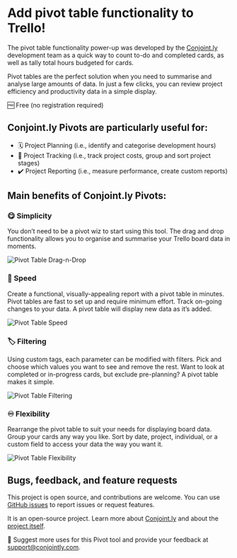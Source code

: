 # Add pivot table functionality to Trello!

The pivot table functionality power-up was developed by the [Conjoint.ly](https://conjointly.com/?utm_campaign=trello-pivot-table&utm_medium=social&utm_source=trello-description) development team as a quick way to count to-do and completed cards, as well as tally total hours budgeted for cards.

Pivot tables are the perfect solution when you need to summarise and analyse large amounts of data. In just a few clicks, you can review project efficiency and productivity data in a simple display.

🆓 Free (no registration required)

## Conjoint.ly Pivots are particularly useful for:

* 🗓️ Project Planning (i.e., identify and categorise development hours)
* 👀 Project Tracking (i.e., track project costs, group and sort project stages)
* ✔️ Project Reporting (i.e., measure performance, create custom reports)

## Main benefits of Conjoint.ly Pivots:

### 😋 Simplicity

You don’t need to be a pivot wiz to start using this tool. The drag and drop functionality allows you to organise and summarise your Trello board data in moments.

![Pivot Table Drag-n-Drop](https://conjoint-ly.github.io/trello-pivot/pivot-table-drag-n-drop.gif)

### 💨 Speed
Create a functional, visually-appealing report with a pivot table in minutes. Pivot tables are fast to set up and require minimum effort. Track on-going changes to your data. A pivot table will display new data as it’s added.

![Pivot Table Speed](https://conjoint-ly.github.io/trello-pivot/pivot-table-speed.gif)

### 🏷️ Filtering
Using custom tags, each parameter can be modified with filters. Pick and choose which values you want to see and remove the rest. Want to look at completed or in-progress cards, but exclude pre-planning? A pivot table makes it simple.

![Pivot Table Filtering](https://conjoint-ly.github.io/trello-pivot/pivot-table-filters.gif)

### ♾️ Flexibility
Rearrange the pivot table to suit your needs for displaying board data. Group your cards any way you like. Sort by date, project, individual, or a custom field to access your data the way you want it.

![Pivot Table Flexibility](https://conjoint-ly.github.io/trello-pivot/pivot-table-customise.gif)

## Bugs, feedback, and feature requests

This project is open source, and contributions are welcome. You can use [GitHub issues](https://github.com/Conjoint-ly/trello-pivot/issues) to report issues or request features.

It is an open-source project. Learn more about [Conjoint.ly](https://conjointly.com/?utm_campaign=trello-pivot-table&utm_medium=social&utm_source=trello-description) and about the [project itself](https://github.com/Conjoint-ly/trello-pivot).

🎤 Suggest more uses for this Pivot tool and provide your feedback at [support@conjointly.com](mailto:support@conjointly.com).

